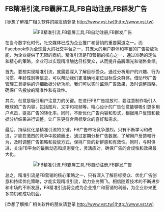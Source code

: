 ## **FB精准引流,FB霸屏工具,FB自动注册,FB群发广告**

[😍想了解推广相关软件的朋友请登录 http://www.vst.tw](http://www.vst.tw)

 <center><img src="https://vst.tw/MP4/tuiguang/png/6.png" alt="FB精准引流,FB霸屏工具,FB自动注册,FB群发广告"></center>

在当今数字化时代，社交媒体已成为企业推广和营销的重要渠道之一。而Facebook作为全球最大的社交平台之一，其庞大的用户群体和丰富的广告投放功能，为企业提供了无限的商机。精准引流是FB营销的核心之一，通过准确的定位和精心的策略，企业可以实现精准触达目标受众，从而提升品牌曝光和销售业绩。

首先，要想实现精准引流，就需要深入了解目标受众。通过分析用户的兴趣、行为习惯、年龄性别等信息，可以帮助我们更准确地定位目标受众群体。借助FB广告管理工具提供的详细数据分析功能，我们可以实时监测广告效果，及时调整策略，确保广告投放的精准性和有效性。

其次，创意是吸引用户注意力的关键。在进行FB广告投放时，要注意制作吸引人眼球的广告内容，包括图片、文字和视频等。精心设计的广告创意能够吸引更多用户点击，提高广告的转化率。同时，不断优化广告内容和形式，根据用户反馈和数据分析结果进行调整，让广告更符合目标受众的喜好和需求。

最后，持续优化是精准引流的关键。FB广告市场竞争激烈，只有不断学习和改进，才能在激烈的竞争中脱颖而出。通过定期分析广告数据，了解用户反馈和行为，及时调整广告策略和投放方式，保持广告的新鲜感和有效性。同时，与时俱进，关注FB平台的最新动态和规则变化，灵活应对，确保广告的合规性和效果最大化。

 <center><img src="https://vst.tw/MP4/tuiguang/png/0.png" alt="FB精准引流,FB霸屏工具,FB自动注册,FB群发广告"></center>

总之，精准引流是FB营销的核心策略之一，只有深入了解目标受众、优化广告创意和持续优化策略，才能实现精准引流，助力业务腾飞。相信随着技术的不断进步和市场的不断发展，FB精准引流将会成为企业推广和营销的利器，为企业带来更多商机和成功机会。

[😍想了解推广相关软件的朋友请登录 http://www.vst.tw](http://www.vst.tw)



